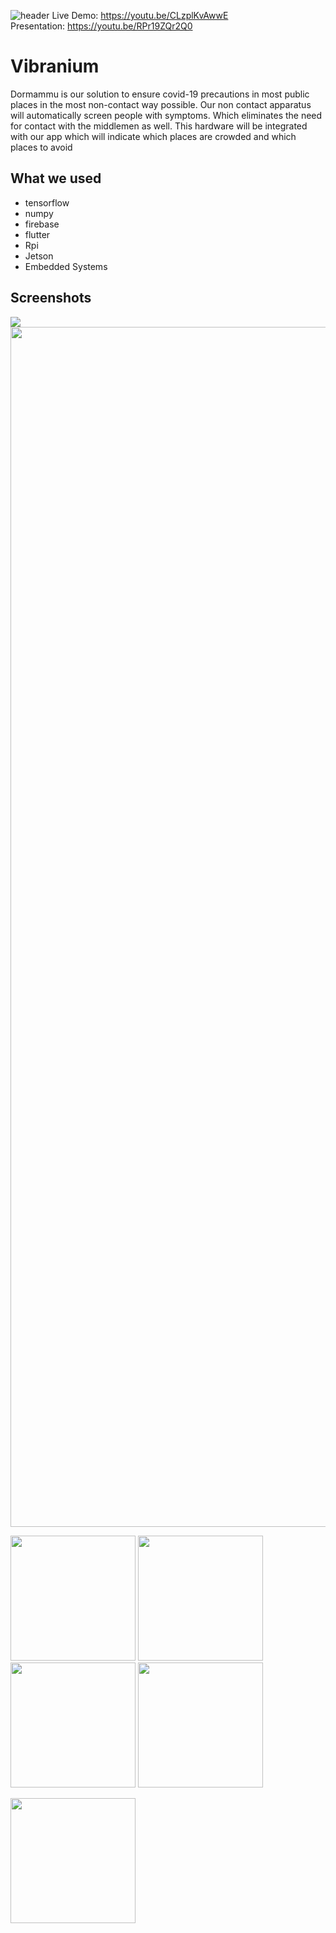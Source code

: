 ![header](https://github.com/GeethKuldeep/vibranium/blob/master/screenshots/WhatsApp%20Image%202021-03-21%20at%2010.08.25%20AM.jpeg)
Live Demo: https://youtu.be/CLzplKvAwwE <br/>
Presentation: https://youtu.be/RPr19ZQr2Q0

# Vibranium

Dormammu is our solution to ensure covid-19 precautions in most public places in the most non-contact way possible. Our non contact apparatus will automatically screen people with symptoms. Which eliminates the need for contact with the middlemen as well.
This hardware will be integrated with our app which will indicate which places are crowded and which places to avoid

## What we used
- tensorflow
- numpy
- firebase
- flutter
- Rpi
- Jetson
- Embedded Systems


## Screenshots
<img src="https://github.com/GeethKuldeep/vibranium/blob/master/screenshots/1.png" />

<img src="https://github.com/GeethKuldeep/vibranium/blob/master/screenshots/7.png" width="1920"/>
<p float="left">
<img src="https://github.com/GeethKuldeep/vibranium/blob/master/screenshots/2.jpeg" width="200"/>
<img src="https://github.com/GeethKuldeep/vibranium/blob/master/screenshots/3.jpeg" width="200"/>
<img src="https://github.com/GeethKuldeep/vibranium/blob/master/screenshots/4.jpeg" width="200"/>
<img src="https://github.com/GeethKuldeep/vibranium/blob/master/screenshots/5.jpeg" width="200"/>
</p>
<img src="https://github.com/GeethKuldeep/vibranium/blob/master/screenshots/6.jpeg" width="200"/>

